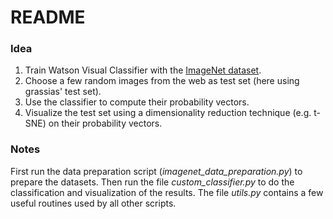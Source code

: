 # README #

### Idea ###

1. Train Watson Visual Classifier with the [ImageNet dataset](http://www.image-net.org/).
2. Choose a few random images from the web as test set (here using grassias' test set).
3. Use the classifier to compute their probability vectors.
4. Visualize the test set using a dimensionality reduction technique (e.g. t-SNE) on their probability vectors.

### Notes ###

First run the data preparation script (*imagenet_data_preparation.py*) to prepare the datasets. Then run the file *custom_classifier.py* to do the classification and visualization of the results. The file *utils.py* contains a few useful routines used by all other scripts.

